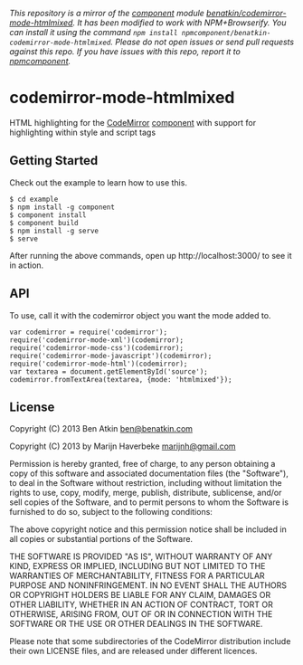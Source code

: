 *This repository is a mirror of the [component](http://component.io) module [benatkin/codemirror-mode-htmlmixed](http://github.com/benatkin/codemirror-mode-htmlmixed). It has been modified to work with NPM+Browserify. You can install it using the command `npm install npmcomponent/benatkin-codemirror-mode-htmlmixed`. Please do not open issues or send pull requests against this repo. If you have issues with this repo, report it to [npmcomponent](https://github.com/airportyh/npmcomponent).*

# codemirror-mode-htmlmixed

  HTML highlighting for the 
  [CodeMirror](https://github.com/benatkin/codemirror) 
  [component](https://github.com/component/component)
  with support for highlighting within style and script tags

## Getting Started

Check out the example to learn how to use this.

    $ cd example
    $ npm install -g component
    $ component install
    $ component build
    $ npm install -g serve
    $ serve

After running the above commands, open up http://localhost:3000/ to see it in action.

## API

To use, call it with the codemirror object you want the mode added to.

    var codemirror = require('codemirror');
    require('codemirror-mode-xml')(codemirror);
    require('codemirror-mode-css')(codemirror);
    require('codemirror-mode-javascript')(codemirror);
    require('codemirror-mode-html')(codemirror);
    var textarea = document.getElementById('source');
    codemirror.fromTextArea(textarea, {mode: 'htmlmixed'});

## License

Copyright (C) 2013 Ben Atkin <ben@benatkin.com>

Copyright (C) 2013 by Marijn Haverbeke <marijnh@gmail.com>

Permission is hereby granted, free of charge, to any person obtaining a copy
of this software and associated documentation files (the "Software"), to deal
in the Software without restriction, including without limitation the rights
to use, copy, modify, merge, publish, distribute, sublicense, and/or sell
copies of the Software, and to permit persons to whom the Software is
furnished to do so, subject to the following conditions:

The above copyright notice and this permission notice shall be included in
all copies or substantial portions of the Software.

THE SOFTWARE IS PROVIDED "AS IS", WITHOUT WARRANTY OF ANY KIND, EXPRESS OR
IMPLIED, INCLUDING BUT NOT LIMITED TO THE WARRANTIES OF MERCHANTABILITY,
FITNESS FOR A PARTICULAR PURPOSE AND NONINFRINGEMENT. IN NO EVENT SHALL THE
AUTHORS OR COPYRIGHT HOLDERS BE LIABLE FOR ANY CLAIM, DAMAGES OR OTHER
LIABILITY, WHETHER IN AN ACTION OF CONTRACT, TORT OR OTHERWISE, ARISING FROM,
OUT OF OR IN CONNECTION WITH THE SOFTWARE OR THE USE OR OTHER DEALINGS IN
THE SOFTWARE.

Please note that some subdirectories of the CodeMirror distribution
include their own LICENSE files, and are released under different
licences.
